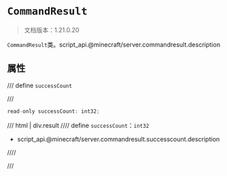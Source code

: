 # `CommandResult`

> 文档版本：1.21.0.20

`CommandResult`类。script_api.@minecraft/server.commandresult.description

## 属性

/// define
`successCount`


///

```js
read-only successCount: int32;
```

/// html | div.result
//// define
`successCount`：`int32`

- script_api.@minecraft/server.commandresult.successcount.description


////

///

